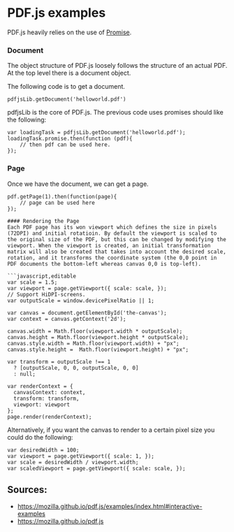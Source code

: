 # PDF.js examples
PDF.js heavily relies on the use of [Promise](https://developer.mozilla.org/docs/Web/JavaScript/Reference/Global_Objects/Promise).

### Document
The object structure of PDF.js loosely follows the structure of an actual PDF. At the top level there is a document object.

The following code is to get a document.
```
pdfjsLib.getDocument('helloworld.pdf')
```
pdfjsLib is the core of PDF.js. The previous code uses promises should like the following:
```
var loadingTask = pdfjsLib.getDocument('helloworld.pdf');
loadingTask.promise.then(function (pdf){
    // then pdf can be used here.
});
```

### Page
Once we have the document, we can get a page.
```
pdf.getPage(1).then(function(page){
    // page can be used here
});

#### Rendering the Page
Each PDF page has its won viewport which defines the size in pixels (72DPI) and initial rotatioin. By default the viewport is scaled to the original size of the PDF, but this can be changed by modifying the viewport. When the viewport is created, an initial transformation matrix will also be created that takes into account the desired scale, rotation, and it transforms the coordinate system (the 0,0 point in PDF documents the bottom-left whereas canvas 0,0 is top-left).

```javascript,editable
var scale = 1.5;
var viewport = page.getViewport({ scale: scale, });
// Support HiDPI-screens.
var outputScale = window.devicePixelRatio || 1;

var canvas = document.getElementById('the-canvas');
var context = canvas.getContext('2d');

canvas.width = Math.floor(viewport.width * outputScale);
canvas.height = Math.floor(viewport.height * outputScale);
canvas.style.width = Math.floor(viewport.width) + "px";
canvas.style.height =  Math.floor(viewport.height) + "px";

var transform = outputScale !== 1
  ? [outputScale, 0, 0, outputScale, 0, 0]
  : null;

var renderContext = {
  canvasContext: context,
  transform: transform,
  viewport: viewport
};
page.render(renderContext);
```

Alternatively, if you want the canvas to render to a certain pixel size you could do the following:

```
var desiredWidth = 100;
var viewport = page.getViewport({ scale: 1, });
var scale = desiredWidth / viewport.width;
var scaledViewport = page.getViewport({ scale: scale, });
```

## Sources:
- https://mozilla.github.io/pdf.js/examples/index.html#interactive-examples
- https://mozilla.github.io/pdf.js